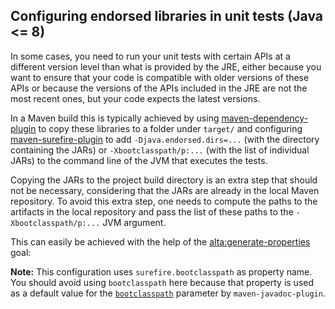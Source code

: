 <!--
  #%L
  Alta Maven Plugin
  %%
  Copyright (C) 2014 - 2023 Andreas Veithen
  %%
  Licensed under the Apache License, Version 2.0 (the "License");
  you may not use this file except in compliance with the License.
  You may obtain a copy of the License at

       http://www.apache.org/licenses/LICENSE-2.0

  Unless required by applicable law or agreed to in writing, software
  distributed under the License is distributed on an "AS IS" BASIS,
  WITHOUT WARRANTIES OR CONDITIONS OF ANY KIND, either express or implied.
  See the License for the specific language governing permissions and
  limitations under the License.
  #L%
  -->

## Configuring endorsed libraries in unit tests (Java <= 8)

In some cases, you need to run your unit tests with certain APIs at a different
version level than what is provided by the JRE, either because you want to ensure
that your code is compatible with older versions of these APIs or because
the versions of the APIs included in the JRE are not the most recent ones, but
your code expects the latest versions.

In a Maven build this is typically achieved by using
[maven-dependency-plugin](http://maven.apache.org/plugins/maven-dependency-plugin/) to
copy these libraries to a folder under `target/` and configuring
[maven-surefire-plugin](http://maven.apache.org/surefire/maven-surefire-plugin/)
to add `-Djava.endorsed.dirs=...` (with the directory containing the JARs) or
`-Xbootclasspath/p:...` (with the list of individual JARs) to the command line
of the JVM that executes the tests.

Copying the JARs to the project build directory is an extra step that should not be
necessary, considering that the JARs are already in the local Maven repository.
To avoid this extra step, one needs to compute the paths to the artifacts in the
local repository and pass the list of these paths to the `-Xbootclasspath/p:...`
JVM argument.

This can easily be achieved with the help of the
[alta:generate-properties](../generate-properties-mojo.html) goal:

<!-- MACRO{snippet|id=plugins|file=src/it/bootclasspath/pom.xml} -->

**Note:** This configuration uses `surefire.bootclasspath` as property name. You should
avoid using `bootclasspath` here because that property is used as a default value
for the [`bootclasspath`](https://maven.apache.org/plugins/maven-javadoc-plugin/jar-mojo.html#bootclasspath)
parameter by `maven-javadoc-plugin`.
